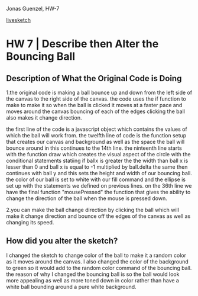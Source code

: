 Jonas Guenzel, HW-7

[livesketch](https://jguenzel.github.io/120-work/HW-7)


# HW 7 | Describe then Alter the Bouncing Ball

## Description of What the Original Code is Doing


1.the original code is making a ball bounce up and down from the left side of the canvas to the right side of the canvas. the code uses the if function to make to make it so when the ball is clicked it moves at a faster pace and moves around the canvas bouncing of each of the edges clicking the ball also makes it change direction.

the first line of the code is a javascript object which contains the values of which the ball will work from. the twelfth line of code is the function setup that creates our canvas and background as well as the space the ball will bounce around in this continues to the 14th line. the ninteenth line starts with the function draw which creates the visual aspect of the circle with the conditional statements statiing if ballx is greater the the width than ball x is lesser than 0 and ball x is equal to -1 multiplied by ball.delta the same then continues with ball y and this sets the height and width of our bouncing ball. the color of our ball is set to white with our fill command and the ellipse is set up with the statements we defined on previous lines.
on the 36th line we have the final function "mousePressed" the function that gives the ability to change the direction of the ball when the mouse is pressed down.

2.you can make the ball change direction by clicking the ball which will make it change direction and bounce off the edges of the canvas as well as changing its speed.
<!--
--This is a Comment Block--

Please describe what the original code is doing.

Why is it working the way it is?
What does each line do?
How can you make the ball change direction?

-->


## How did you alter the sketch?
I changed the sketch to change color of the ball to make it a random color as it moves around the canvas. I also changed the color of the background to green so it would add to the random color command of the bouncing ball. the reason of why I changed the bouncing ball is  so the ball would look more appealing as well as more toned down in color rather than have a white ball bounding around a pure white background.
<!--
Please describe how and why you changed the sketch?
-->
